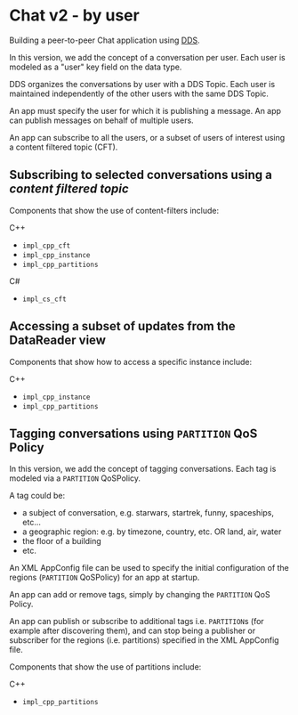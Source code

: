 # Chat v2 - by user

Building a peer-to-peer Chat application using [DDS](http://portals.omg.org/dds).

In this version, we add the concept of a conversation per user. Each user is
modeled as a "user" key field on the data type.

DDS organizes the conversations by user with a DDS Topic. Each user is
maintained independently of the other users with the same DDS Topic.

An app must specify the user for which it is publishing a message. An app can
publish messages on behalf of multiple users.

An app can subscribe to all the users, or a subset of users of interest using
a content filtered topic (CFT).


## Subscribing to selected conversations using a *content filtered topic*

Components that show the use of content-filters include:

C++
 - `impl_cpp_cft`
 - `impl_cpp_instance`
 - `impl_cpp_partitions`

C#
 - `impl_cs_cft`
 

## Accessing a subset of updates from the DataReader view

Components that show how to access a specific instance include:

C++
 - `impl_cpp_instance`
 - `impl_cpp_partitions`


## Tagging conversations using `PARTITION` QoS Policy

In this version, we add the concept of tagging conversations. Each tag
is modeled via a `PARTITION` QoSPolicy.

A tag could be:

- a subject of conversation, e.g. starwars, startrek, funny, spaceships, etc...
- a geographic region: e.g. by timezone, country, etc. OR land, air, water
- the floor of a building
- etc.

An XML AppConfig file can be used to specify the initial configuration of the
regions (`PARTITION` QoSPolicy) for an app at startup.

An app can add or remove tags, simply by changing the `PARTITION` QoS Policy.

An app can publish or subscribe to additional tags i.e. `PARTITION`s
(for example after discovering them), and can stop being  a publisher or
subscriber for the regions (i.e. partitions) specified in the XML AppConfig 
file.

Components that show the use of partitions include:

C++
 - `impl_cpp_partitions`

